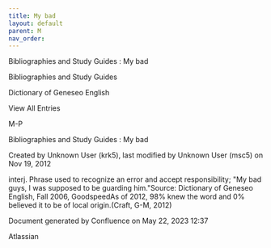 ```yaml
---
title: My bad
layout: default
parent: M
nav_order:
---
```


Bibliographies and Study Guides : My bad

Bibliographies and Study Guides

Dictionary of Geneseo English

View All Entries

M-P

Bibliographies and Study Guides : My bad

Created by  Unknown User (krk5), last modified by  Unknown User (msc5) on Nov 19, 2012

interj. Phrase used to recognize an error and accept responsibility; &quot;My bad guys, I was supposed to be guarding him.&quot;Source: Dictionary of Geneseo English, Fall 2006, GoodspeedAs of 2012, 98% knew the word and 0% believed it to be of local origin.(Craft, G-M, 2012)

Document generated by Confluence on May 22, 2023 12:37

Atlassian
